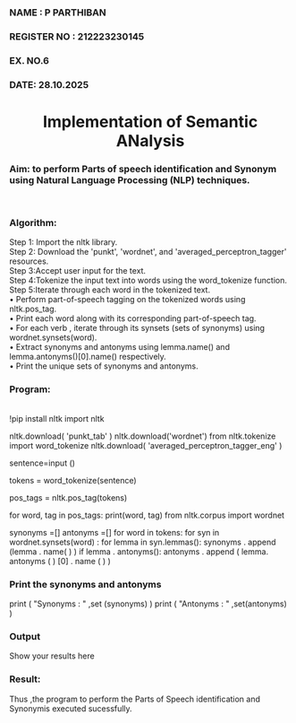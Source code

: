 <H3>NAME : P PARTHIBAN</H3>
<H3>REGISTER NO : 212223230145</H3>
<H3>EX. NO.6</H3>
<H3>DATE: 28.10.2025</H3>
<H1 ALIGN =CENTER>Implementation of Semantic ANalysis</H1>
<H3>Aim: to perform Parts of speech identification and Synonym using Natural Language Processing (NLP) techniques. </H3> 
 <BR>
<h3>Algorithm:</h3>
Step 1: Import the nltk library.<br>
Step 2: Download the 'punkt', 'wordnet', and 'averaged_perceptron_tagger' resources.<br>
Step 3:Accept user input for the text.<br>
Step 4:Tokenize the input text into words using the word_tokenize function.<br>
Step 5:Iterate through each word in the tokenized text.<br>
•	Perform part-of-speech tagging on the tokenized words using nltk.pos_tag.<br>
•	Print each word along with its corresponding part-of-speech tag.<br>
•	For each verb , iterate through its synsets (sets of synonyms) using wordnet.synsets(word).<br>
•	Extract synonyms and antonyms using lemma.name() and lemma.antonyms()[0].name() respectively.<br>
•	Print the unique sets of synonyms and antonyms.
<H3>Program:</H3>
<BR>
!pip install nltk
import nltk

nltk.download( 'punkt_tab' )
nltk.download('wordnet')
from nltk.tokenize import word_tokenize
nltk.download( 'averaged_perceptron_tagger_eng' )

sentence=input ()

tokens = word_tokenize(sentence)

pos_tags = nltk.pos_tag(tokens)

for word, tag in pos_tags:
    print(word, tag)
from nltk.corpus import wordnet

synonyms =[]
antonyms =[]
for word in tokens:
        for syn in wordnet.synsets(word) :
                for lemma in syn.lemmas():
                        synonyms . append (lemma . name( ) )
                        if lemma . antonyms():
                                antonyms . append ( lemma. antonyms ( ) [0] . name ( ) )
### Print the synonyms and antonyms
print ( "Synonyms : " ,set (synonyms) )
print ( "Antonyms : " ,set(antonyms) )
<BR>

<H3>Output</H3>

Show your results here

<H3>Result:</H3>
Thus ,the program to perform the Parts of Speech identification and Synonymis executed sucessfully.

